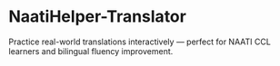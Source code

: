 # NaatiHelper-Translator
Practice real-world translations interactively — perfect for NAATI CCL learners and bilingual fluency improvement.
